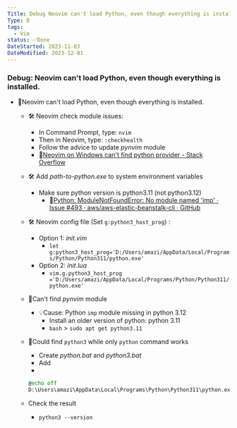 ```yaml
---
Title: Debug Neovim can't load Python, even though everything is installed.
Type: D
tags:
  - Vim
status: ✅Done
DateStarted: 2023-11-03
DateModified: 2023-12-01
---
```

### Debug: Neovim can't load Python, even though everything is installed.
- 🐛Neovim can't load Python, even though everything is installed.
	- 🛠️ Neovim check module issues: 
		- In Command Prompt, type: `nvim` 
		- Then in Neovim, type: `:checkhealth`
		- Follow the advice to update *pynvim* module
		- 📌[Neovim on Windows can't find python provider - Stack Overflow](https://stackoverflow.com/questions/65160481/neovim-on-windows-cant-find-python-provider)
	- 🛠️ Add *path-to-python.exe* to system environment variables
		- Make sure python version is python3.11 (not python3.12)
			- 📌[Python: ModuleNotFoundError: No module named 'imp' · Issue #493 · aws/aws-elastic-beanstalk-cli · GitHub](https://github.com/aws/aws-elastic-beanstalk-cli/issues/493)
	- 🛠️ Neovim config file (Set `g:python3_host_prog`) : 
		- Option 1: *init.vim*
			- `let g:python3_host_prog='D:/Users/amazi/AppData/Local/Programs/Python/Python311/python.exe'`
		- Option 2: *init.lua*
			- `vim.g.python3_host_prog ='D:/Users/amazi/AppData/Local/Programs/Python/Python311/python.exe'`
	- 🐛Can't find *pynvim* module
		- 💡Cause: Python `imp` module missing in python 3.12
			- Install an older version of python: python 3.11
			- `bash` > `sudo apt get python3.11`
	- 🐛Could find `python3` while only `python` command works
		- Create *python.bat* and *python3.bat*
		- Add 
		- 

		```bat
		@echo off
		D:\Users\amazi\AppData\Local\Programs\Python\Python311\python.exe %*
		```

	- Check the result
		- `python3 --version`